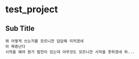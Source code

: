 # test_project

## Sub Title
```
뭐 어떻게 쓰는지를 모르니깐 답답해 미치겠네
아 짜증난다
시작을 해야 뭔가 발전이 있는데 아무것도 모르니깐 시작을 못하겠네 하...
```
